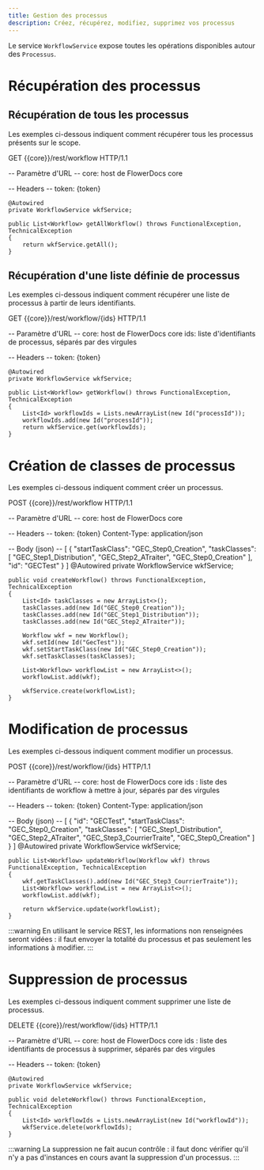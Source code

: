 ```yaml
---
title: Gestion des processus
description: Créez, récupérez, modifiez, supprimez vos processus
---
```


Le service `WorkflowService` expose toutes les opérations disponibles autour des `Processus`.


# Récupération des processus

## Récupération de tous les processus

Les exemples ci-dessous indiquent comment récupérer tous les processus présents sur le scope.

GET {{core}}/rest/workflow HTTP/1.1

-- Paramètre d'URL -- 
core: host de FlowerDocs core

-- Headers -- 
token: {token}

	@Autowired
    private WorkflowService wkfService;

    public List<Workflow> getAllWorkflow() throws FunctionalException, TechnicalException
    {
        return wkfService.getAll();
    }

## Récupération d'une liste définie de processus

Les exemples ci-dessous indiquent comment récupérer une liste de processus à partir de leurs identifiants.

GET {{core}}/rest/workflow/{ids} HTTP/1.1

-- Paramètre d'URL -- 
core: host de FlowerDocs core
ids: liste d'identifiants de processus, séparés par des virgules

-- Headers -- 
token: {token}

	@Autowired
    private WorkflowService wkfService;

    public List<Workflow> getWorkflow() throws FunctionalException, TechnicalException
    {
        List<Id> workflowIds = Lists.newArrayList(new Id("processId"));
        workflowIds.add(new Id("processId"));
        return wkfService.get(workflowIds);
    }

# Création de classes de processus

Les exemples ci-dessous indiquent comment créer un processus. 

POST {{core}}/rest/workflow HTTP/1.1

-- Paramètre d'URL -- 
core: host de FlowerDocs core

-- Headers -- 
token: {token}
Content-Type: application/json

-- Body (json) --
[
    {
        "startTaskClass": "GEC_Step0_Creation",
        "taskClasses": [
            "GEC_Step1_Distribution",
            "GEC_Step2_ATraiter",
            "GEC_Step0_Creation"
        ],
        "id": "GECTest"
    }
]
	@Autowired
    private WorkflowService wkfService;
    
	public void createWorkflow() throws FunctionalException, TechnicalException
    {
        List<Id> taskClasses = new ArrayList<>();
        taskClasses.add(new Id("GEC_Step0_Creation"));
        taskClasses.add(new Id("GEC_Step1_Distribution"));
        taskClasses.add(new Id("GEC_Step2_ATraiter"));

        Workflow wkf = new Workflow();
        wkf.setId(new Id("GecTest"));
        wkf.setStartTaskClass(new Id("GEC_Step0_Creation"));
        wkf.setTaskClasses(taskClasses);

        List<Workflow> workflowList = new ArrayList<>();
        workflowList.add(wkf);

        wkfService.create(workflowList);
    }

# Modification de processus

Les exemples ci-dessous indiquent comment modifier un processus.

POST {{core}}/rest/workflow/{ids} HTTP/1.1

-- Paramètre d'URL -- 
core: host de FlowerDocs core
ids : liste des identifiants de workflow à mettre à jour, séparés par des virgules

-- Headers --
token: {token}
Content-Type: application/json

-- Body (json) --
[
    {
        "id": "GECTest",
        "startTaskClass": "GEC_Step0_Creation",
        "taskClasses": [
            "GEC_Step1_Distribution",
            "GEC_Step2_ATraiter",
            "GEC_Step3_CourrierTraite",
            "GEC_Step0_Creation"
        ]
    }
]
	@Autowired
    private WorkflowService wkfService;
    
	public List<Workflow> updateWorkflow(Workflow wkf) throws FunctionalException, TechnicalException
    {
        wkf.getTaskClasses().add(new Id("GEC_Step3_CourrierTraite"));
        List<Workflow> workflowList = new ArrayList<>();
        workflowList.add(wkf);

        return wkfService.update(workflowList);
    }

:::warning
En utilisant le service REST, les informations non renseignées seront vidées : il faut envoyer la totalité du processus et pas seulement les informations à modifier. 
:::

# Suppression de processus

Les exemples ci-dessous indiquent comment supprimer une liste de processus.

DELETE {{core}}/rest/workflow/{ids} HTTP/1.1

-- Paramètre d'URL -- 
core: host de FlowerDocs core
ids : liste des identifiants de processus à supprimer, séparés par des virgules

-- Headers --
token: {token}

	@Autowired
	private WorkflowService wkfService;
	
    public void deleteWorkflow() throws FunctionalException, TechnicalException
    {
        List<Id> workflowIds = Lists.newArrayList(new Id("workflowId"));
        wkfService.delete(workflowIds);
    }

:::warning
La suppression ne fait aucun contrôle : il faut donc vérifier qu'il n'y a pas d'instances en cours avant la suppression d'un processus.
:::
